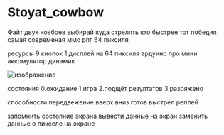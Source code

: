 # Stoyat_cowbow
Файт двух ковбоев выбирай куда стрелять кто быстрее тот победил самая современая ммо рпг 64 пиксиля

ресурсы
9 кнопок
1 дисплей на 64 пиксиля
ардуино про мини
аккомулятор
динамик

![изображение](https://github.com/user-attachments/assets/53a676cb-8758-4c49-ad14-2c59832c5658)


состояния
0.ожидание
1.игра
2.подщёт резултатов
3.разряжено

способности
передвежение вверх вниз
готов
выстрел
реплей

запомнить состояние экрана
вывести данные на экран
заменить данные о пикселе на экране 

